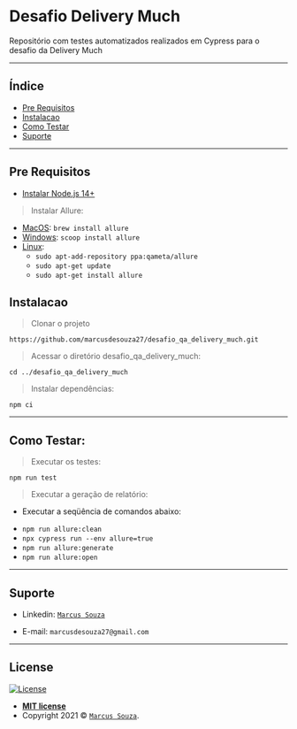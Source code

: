 # Desafio Delivery Much

Repositório com testes automatizados realizados em Cypress  para o desafio da Delivery Much

---

## Índice

- [Pre Requisitos](#pre-requisitos)
- [Instalacao](#instalacao)
- [Como Testar](#como-testar)
- [Suporte](#suporte)

---

## Pre Requisitos

- [Instalar Node.js 14+](https://nodejs.org/)

>Instalar Allure:
* [MacOS](https://docs.qameta.io/allure/#_mac_os_x): `brew install allure`
* [Windows](https://docs.qameta.io/allure/#_windows): `scoop install allure`
* [Linux](https://docs.qameta.io/allure/#_linux):
    - `sudo apt-add-repository ppa:qameta/allure`
    - `sudo apt-get update`
    - `sudo apt-get install allure`

## Instalacao

> Clonar o projeto

`https://github.com/marcusdesouza27/desafio_qa_delivery_much.git`

>Acessar o diretório desafio_qa_delivery_much:

`cd ../desafio_qa_delivery_much`

> Instalar dependências:

`npm ci`

---

## Como Testar:

> Executar os testes:

`npm run test`

> Executar a geração de relatório:

- Executar a seqüência de comandos abaixo:
* `npm run allure:clean`
* `npx cypress run --env allure=true`
* `npm run allure:generate`
* `npm run allure:open`
---

## Suporte

- Linkedin: <a href="https://www.linkedin.com/in/marcusdesouza27/" target="_blank">`Marcus Souza`</a>

- E-mail: `marcusdesouza27@gmail.com`

---

## License

[![License](http://img.shields.io/:license-mit-blue.svg?style=flat-square)](http://badges.mit-license.org)

- **[MIT license](http://opensource.org/licenses/mit-license.php)**
- Copyright 2021 © <a href="https://www.linkedin.com/in/marcusdesouza27/" target="_blank">`Marcus Souza`</a>.
